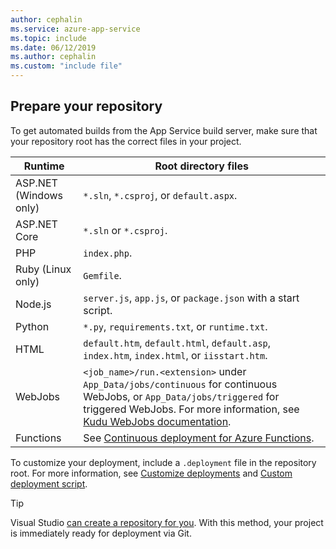 ```yaml
---
author: cephalin
ms.service: azure-app-service
ms.topic: include
ms.date: 06/12/2019
ms.author: cephalin
ms.custom: "include file"
---
```


## Prepare your repository

To get automated builds from the App Service build server, make sure that your repository root has the correct files in your project.

| Runtime | Root directory files |
|-|-|
| ASP.NET (Windows only) | `*.sln`, `*.csproj`, or `default.aspx`. |
| ASP.NET Core | `*.sln` or `*.csproj`. |
| PHP | `index.php`. |
| Ruby (Linux only) | `Gemfile`. |
| Node.js | `server.js`, `app.js`, or `package.json` with a start script. |
| Python | `*.py`, `requirements.txt`, or `runtime.txt`. |
| HTML | `default.htm`, `default.html`, `default.asp`, `index.htm`, `index.html`, or `iisstart.htm`. |
| WebJobs | `<job_name>/run.<extension>` under `App_Data/jobs/continuous` for continuous WebJobs, or `App_Data/jobs/triggered` for triggered WebJobs. For more information, see [Kudu WebJobs documentation](https://github.com/projectkudu/kudu/wiki/WebJobs). |
| Functions | See [Continuous deployment for Azure Functions](../articles/azure-functions/functions-continuous-deployment.md#requirements). |

To customize your deployment, include a `.deployment` file in the repository root. For more information, see [Customize deployments](https://github.com/projectkudu/kudu/wiki/Customizing-deployments) and [Custom deployment script](https://github.com/projectkudu/kudu/wiki/Custom-Deployment-Script).

> [!TIP]
> Visual Studio [can create a repository for you](/azure/devops/repos/git/creatingrepo?tabs=visual-studio). With this method, your project is immediately ready for deployment via Git.
>